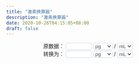 ```yaml
---
title: "激素换算器"
description: "激素换算器"
date: 2020-10-26T04:15:05+08:00
draft: false
---
```

<div style="
  position: relative;
  display: flex;
  flex-direction: column;
  ">
<style>
input {
  color: #495057;
  background-color: #fff;
  background-clip: padding-box;
  border: 1px solid #ced4da;
  border-radius: 0.25rem;
  transition: border-color 0.15s ease-in-out, box-shadow 0.15s ease-in-out;
  position: relative;
  z-index: 2;
}
select{
  color: #495057;
  background-color: #fff;
  background-clip: padding-box;
  border: 1px solid #ced4da;
  border-radius: 0.25rem;
  transition: border-color 0.15s ease-in-out, box-shadow 0.15s ease-in-out;
}
input:focus {
  color: #495057;
  background-color: #fff;
  outline: 0;
  border-image: url(/images/shadow-i.png) 30 30 stretch;
  border-image-width: 3px;
  border-image-outset: 0px;
}
</style>
  <div class="inputo" style="margin:auto;">
    <span>原数据：</span>
    <input type="text" id="val1" onkeyup="changed()" style="width: 10ex" />
    <select id="in1" oninput="changed()">
      <option value="1">pg</option>
      <option value="1000">ng</option>
      <option value="1000000">ug</option>
      <option value="mol">pmol</option>
      <option value="mol1000">nmol</option>
    </select>
    <span>/</span>
    <select id="in2" oninput="changed()">
      <option value="1">mL</option>
      <option value="100">dL</option>
      <option value="1000">L</option>
    </select>
    <select id="in3" oninput="changed()" style="visibility: hidden">
      <option value="272.38">雌二醇</option>
      <option value="288.43">睾酮</option>
      <option value="23000">泌乳素</option>
      <option value="314.46">孕酮</option>
    </select>
  </div>
  <div style="margin:auto;">
    <span>转换为：</span>
    <input id="result" style="width: 10ex" value="" readonly="true" />
    <select id="out1" oninput="changed()">
      <option value="1">pg</option>
      <option value="1000">ng</option>
      <option value="1000000">ug</option>
      <option value="mol">pmol</option>
      <option value="mol1000">nmol</option>
    </select>
    <span>/</span>
    <select id="out2" oninput="changed()">
      <option value="1">mL</option>
      <option value="100">dL</option>
      <option value="1000">L</option>
    </select>
    <select id="iv" style="visibility: hidden">
      <option value="272.38">雌二醇</option>
      <option value="288.43">睾酮</option>
      <option value="23000">泌乳素</option>
      <option value="314.46">孕酮</option>
    </select>
  </div>
</div>
  <script type="text/javascript">
    function changed() {
      var val = Number(window.document.getElementById("val1").value);
      var in1 = window.document.getElementById("in1").value;
      var in2 = window.document.getElementById("in2").value;
      var in3 = Number(window.document.getElementById("in3").value);
      var out1 = window.document.getElementById("out1").value;
      var out2 = window.document.getElementById("out2").value;
      window.document.getElementById("in3").style.visibility = "hidden";
      switch (in1) {
        case "mol":
          window.document.getElementById("in3").style.visibility = "visible";
          val = val * in3;
          break;
        case "mol1000":
          window.document.getElementById("in3").style.visibility = "visible";
          val = val * 1000 * in3;
          break;
        default:
          //window.document.getElementById("in3").style.visibility = "hidden";
          val = val * Number(in1);
      }
      switch (out1) {
        case "mol":
          window.document.getElementById("in3").style.visibility = "visible";
          val = val / in3;
          break;
        case "mol1000":
          window.document.getElementById("in3").style.visibility = "visible";
          val = (val * 0.001) / in3;
          break;
        default:
          //window.document.getElementById("in3").style.visibility = "hidden";
          val = val / Number(out1);
      }
      val = (val * out2) / in2;
      if (isNaN(val)) {
        window.document.getElementById("result").value = "数值错误"; //输出
      } else {
        window.document.getElementById("result").value = val; //输出
      }
      return;
    }
  </script>